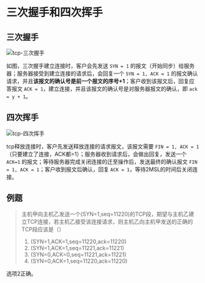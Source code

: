 # 三次握手和四次挥手

## 三次握手

![tcp-三次握手](../../../计算机网络/第五章-运输层/pics/tcp-三次握手.png)

如图，三次握手建立连接时，客户会先发送 `SYN = 1` 的报文（开始同步）给服务器；服务器接受到建立连接的请求后，会回复一个 `SYN = 1, ACK = 1` 的报文确认请求，并且**该报文的确认号是前一个报文的序号+1**；客户收到该报文后，回复应答报文 `ACK = 1`，建立连接，并且该报文的确认号是对服务器报文的确认，即 `ack = y + 1`。



## 四次挥手

![tcp-四次挥手](../../../计算机网络/第五章-运输层/pics/tcp-四次挥手.png)

tcp释放连接时，客户先发送释放连接的请求报文，该报文需要 `FIN = 1, ACK = 1`（只要建立了连接，ACK都=1）；服务器收到请求后，会做出回复，发送一个 `ACK=1` 的报文；等待服务器完成关闭连接的迁至操作后，发送最终的确认报文 `FIN = 1, ACK = 1`；客户收到报文后确认，回复 `ACK = 1`，等待2MSL的时间后关闭连接。



## 例题

> 主机甲向主机乙发送一个(SYN=1,seq=11220)的TCP段，期望与主机乙建立TCP连接，若主机乙接受该连接请求，则主机乙向主机甲发送的正确的TCP段应该是（）
>
> 1. (SYN=1,ACK=1,seq=11220,ack=11220)
> 2. (SYN=1,ACK=1,seq=11221,ack=11221)
> 3. (SYN=0,ACK=0,seq=11221,ack=11221)
> 4. (SYN=0,ACK=1,seq=11220,ack=11220)

选项2正确。